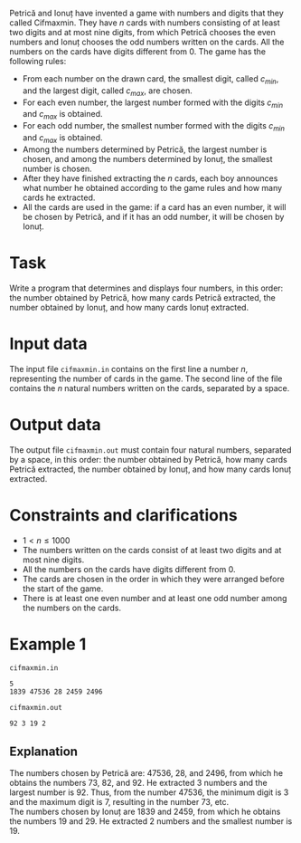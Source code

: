 Petrică and Ionuț have invented a game with numbers and digits that they called Cifmaxmin. They have $n$ cards with numbers consisting of at least two digits and at most nine digits, from which Petrică chooses the even numbers and Ionuț chooses the odd numbers written on the cards. All the numbers on the cards have digits different from $0$. The game has the following rules:

- From each number on the drawn card, the smallest digit, called $c_{min}$, and the largest digit, called $c_{max}$, are chosen.
- For each even number, the largest number formed with the digits $c_{min}$ and $c_{max}$ is obtained.
- For each odd number, the smallest number formed with the digits $c_{min}$ and $c_{max}$ is obtained.
- Among the numbers determined by Petrică, the largest number is chosen, and among the numbers determined by Ionuț, the smallest number is chosen.
- After they have finished extracting the $n$ cards, each boy announces what number he obtained according to the game rules and how many cards he extracted.
- All the cards are used in the game: if a card has an even number, it will be chosen by Petrică, and if it has an odd number, it will be chosen by Ionuț.

# Task

Write a program that determines and displays four numbers, in this order: the number obtained by Petrică, how many cards Petrică extracted, the number obtained by Ionuț, and how many cards Ionuț extracted.

# Input data

The input file `cifmaxmin.in` contains on the first line a number $n$, representing the number of cards in the game. The second line of the file contains the $n$ natural numbers written on the cards, separated by a space.

# Output data

The output file `cifmaxmin.out` must contain four natural numbers, separated by a space, in this order: the number obtained by Petrică, how many cards Petrică extracted, the number obtained by Ionuț, and how many cards Ionuț extracted.

# Constraints and clarifications

- $1 < n \leq 1000$
- The numbers written on the cards consist of at least two digits and at most nine digits.
- All the numbers on the cards have digits different from $0$.
- The cards are chosen in the order in which they were arranged before the start of the game.
- There is at least one even number and at least one odd number among the numbers on the cards.

# Example 1

`cifmaxmin.in`
```
5
1839 47536 28 2459 2496
```

`cifmaxmin.out`
```
92 3 19 2
```

## Explanation

The numbers chosen by Petrică are: $47536$, $28$, and $2496$, from which he obtains the numbers $73$, $82$, and $92$. He extracted $3$ numbers and the largest number is $92$. Thus, from the number $47536$, the minimum digit is $3$ and the maximum digit is $7$, resulting in the number $73$, etc.  
The numbers chosen by Ionuț are $1839$ and $2459$, from which he obtains the numbers $19$ and $29$. He extracted $2$ numbers and the smallest number is $19$.